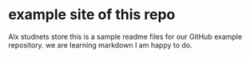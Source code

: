 # example site of this repo
Alx studnets store 
this is a sample readme files for our GitHub example repository. we are learning markdown
I am  happy to do.

